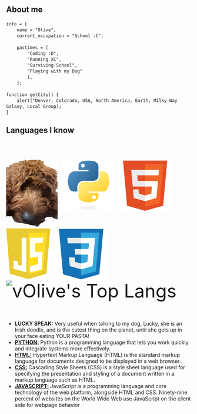 
##  About me


```javascrirpt
info = [
	name = "Olive",
	current_occupation = "School :C",

	pastimes = [
		"Coding :D",
		"Running XC",
		"Surviving School",
		"Playing with my Dog"
		],
	];

function getCity() {
	alert("Denver, Colorado, USA, North America, Earth, Milky Way Galaxy, Local Group); 
}
```
## Languages I know
<p align="left" style="display:flex;flexDirection:column">
</p>
<p align="left" style = "font-size: 50px" >
		<img src="images/lucky.svg" alt="My dog" style="vertical-align:top; width:140px">
		<img src="images/python.svg" alt="python" style="vertical-align:top; width:140px">
		<img src="images/html.svg" alt="HTML" style="vertical-align:top; width:140px">
		<img src="images/javascript.svg" alt="javascript" style="vertical-align:top; width:120px">
		<img src="images/css.svg" alt="CSS" style="vertical-align:top; width:140px">
		<img alt="vOlive's Top Langs" src="https://github-readme-stats.vercel.app/api/top-langs/?username=vOlive-io&theme=radical&layout=compact">
		<ul>
			<li><b>LUCKY SPEAK:</b> Very useful when talking to my dog, Lucky, she is an Irish doodle, and is the cutest thing on the planet, until she gets up in your face eating YOUR PASTA!</li>
			<li><a href="https://www.python.org/doc/"><b>PYTHON:</b></a> Python is a programming language that lets you work quickly and integrate systems more effectively. </li>
			<li><a href="https://en.wikipedia.org/wiki/HTML"><b>HTML:</b></a> Hypertext Markup Language (HTML) is the standard markup language for documents designed to be displayed in a web browser. </li>
   			<li><a href="https://en.wikipedia.org/wiki/CSS"><b>CSS:</b></a> Cascading Style Sheets (CSS) is a style sheet language used for specifying the presentation and styling of a document written in a markup language such as HTML.</li>
			<li><a href="https://en.wikipedia.org/wiki/JavaScript"><b>JAVASCRIPT:</b></a> JavaScript is a programming language and core technology of the web platform, alongside HTML and CSS. Ninety-nine percent of websites on the World Wide Web use JavaScript on the client side for webpage behavior </li>
		</ul>
</p>


